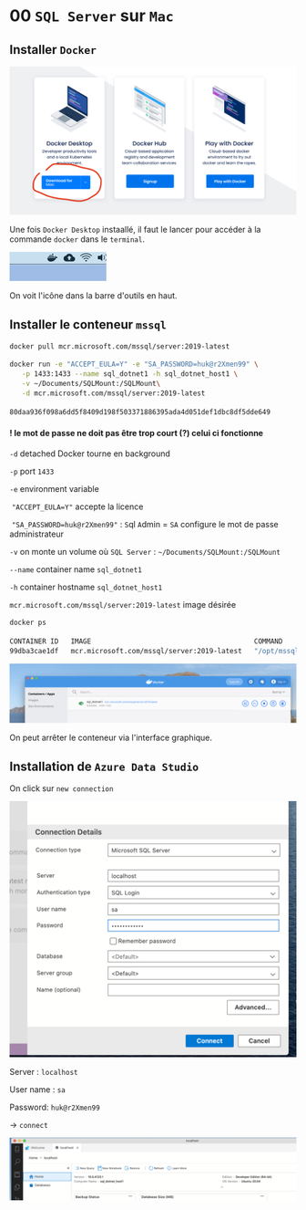 #  00 `SQL Server` sur `Mac`

 ## Installer `Docker`

<img src="assets/docker-for-mac.png" alt="docker-for-mac" style="zoom:50%;" />

Une fois `Docker Desktop` instaallé, il faut le lancer pour accéder à la commande `docker` dans le `terminal`.

<img src="assets/docker-run.png" alt="docker-run" style="zoom:50%;" />

On voit l'icône dans la barre d'outils en haut.



## Installer le conteneur `mssql`

```bash
docker pull mcr.microsoft.com/mssql/server:2019-latest
```

```bash
docker run -e "ACCEPT_EULA=Y" -e "SA_PASSWORD=huk@r2Xmen99" \
   -p 1433:1433 --name sql_dotnet1 -h sql_dotnet_host1 \
   -v ~/Documents/SQLMount:/SQLMount\
   -d mcr.microsoft.com/mssql/server:2019-latest
   
80daa936f098a6dd5f8409d198f503371886395ada4d051def1dbc8df5dde649
```

#### ! le mot de passe ne doit pas être trop court (?) celui ci fonctionne

`-d` detached Docker tourne en background

`-p` port `1433`

`-e` environment variable

​	 `"ACCEPT_EULA=Y"` accepte la licence

​	`"SA_PASSWORD=huk@r2Xmen99"` : `S`ql `A`dmin = `SA` configure le mot de passe administrateur

`-v` on monte un volume où `SQL Server` : `~/Documents/SQLMount:/SQLMount` 

`--name` container name `sql_dotnet1`

`-h` container hostname `sql_dotnet_host1`

`mcr.microsoft.com/mssql/server:2019-latest` image désirée

```bash
docker ps

CONTAINER ID   IMAGE                                        COMMAND                  CREATED              STATUS          PORTS                    NAMES
99dba3cae1df   mcr.microsoft.com/mssql/server:2019-latest   "/opt/mssql/bin/perm…"   About a minute ago   Up 58 seconds   0.0.0.0:1433->1433/tcp   sql_dotnet1
```

<img src="assets/docker-desktop-control.png" alt="docker-desktop-control" style="zoom:50%;" />

On peut arrêter le conteneur via l'interface graphique.

## Installation de `Azure Data Studio`

On click sur `new connection`

<img src="assets/connection-azure-data-studio.png" alt="connection-azure-data-studio" style="zoom:50%;" />

Server : `localhost`

User name : `sa`

Password: `huk@r2Xmen99`

-> `connect`

<img src="assets/ubuntu-sql-server-docker-container.png" alt="ubuntu-sql-server-docker-container" style="zoom:50%;" />

